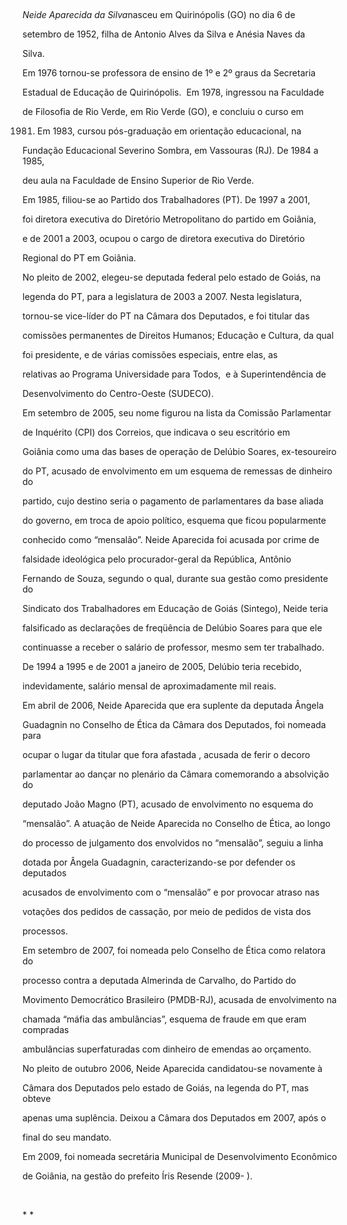 

 



*Neide Aparecida da Silva*nasceu em Quirinópolis (GO) no dia 6 de

setembro de 1952, filha de Antonio Alves da Silva e Anésia Naves da

Silva.



Em 1976 tornou-se professora de ensino de 1º e 2º graus da Secretaria

Estadual de Educação de Quirinópolis.  Em 1978, ingressou na Faculdade

de Filosofia de Rio Verde, em Rio Verde (GO), e concluiu o curso em

1981. Em 1983, cursou pós-graduação em orientação educacional, na

Fundação Educacional Severino Sombra, em Vassouras (RJ). De 1984 a 1985,

deu aula na Faculdade de Ensino Superior de Rio Verde.



Em 1985, filiou-se ao Partido dos Trabalhadores (PT). De 1997 a 2001,

foi diretora executiva do Diretório Metropolitano do partido em Goiânia,

e de 2001 a 2003, ocupou o cargo de diretora executiva do Diretório

Regional do PT em Goiânia.



No pleito de 2002, elegeu-se deputada federal pelo estado de Goiás, na

legenda do PT, para a legislatura de 2003 a 2007. Nesta legislatura,

tornou-se vice-líder do PT na Câmara dos Deputados, e foi titular das

comissões permanentes de Direitos Humanos; Educação e Cultura, da qual

foi presidente, e de várias comissões especiais, entre elas, as

relativas ao Programa Universidade para Todos,  e à Superintendência de

Desenvolvimento do Centro-Oeste (SUDECO).



Em setembro de 2005, seu nome figurou na lista da Comissão Parlamentar

de Inquérito (CPI) dos Correios, que indicava o seu escritório em

Goiânia como uma das bases de operação de Delúbio Soares, ex-tesoureiro

do PT, acusado de envolvimento em um esquema de remessas de dinheiro do

partido, cujo destino seria o pagamento de parlamentares da base aliada

do governo, em troca de apoio político, esquema que ficou popularmente

conhecido como “mensalão”. Neide Aparecida foi acusada por crime de

falsidade ideológica pelo procurador-geral da República, Antônio

Fernando de Souza, segundo o qual, durante sua gestão como presidente do

Sindicato dos Trabalhadores em Educação de Goiás (Sintego), Neide teria

falsificado as declarações de freqüência de Delúbio Soares para que ele

continuasse a receber o salário de professor, mesmo sem ter trabalhado.

De 1994 a 1995 e de 2001 a janeiro de 2005, Delúbio teria recebido,

indevidamente, salário mensal de aproximadamente mil reais.



Em abril de 2006, Neide Aparecida que era suplente da deputada Ângela

Guadagnin no Conselho de Ética da Câmara dos Deputados, foi nomeada para

ocupar o lugar da titular que fora afastada , acusada de ferir o decoro

parlamentar ao dançar no plenário da Câmara comemorando a absolvição do

deputado João Magno (PT), acusado de envolvimento no esquema do

“mensalão”. A atuação de Neide Aparecida no Conselho de Ética, ao longo

do processo de julgamento dos envolvidos no “mensalão”, seguiu a linha

dotada por Ângela Guadagnin, caracterizando-se por defender os deputados

acusados de envolvimento com o “mensalão” e por provocar atraso nas

votações dos pedidos de cassação, por meio de pedidos de vista dos

processos.



Em setembro de 2007, foi nomeada pelo Conselho de Ética como relatora do

processo contra a deputada Almerinda de Carvalho, do Partido do

Movimento Democrático Brasileiro (PMDB-RJ), acusada de envolvimento na

chamada “máfia das ambulâncias”, esquema de fraude em que eram compradas

ambulâncias superfaturadas com dinheiro de emendas ao orçamento.



No pleito de outubro 2006, Neide Aparecida candidatou-se novamente à

Câmara dos Deputados pelo estado de Goiás, na legenda do PT, mas obteve

apenas uma suplência. Deixou a Câmara dos Deputados em 2007, após o

final do seu mandato.



Em 2009, foi nomeada secretária Municipal de Desenvolvimento Econômico

de Goiânia, na gestão do prefeito Íris Resende (2009- ).



 



* *



